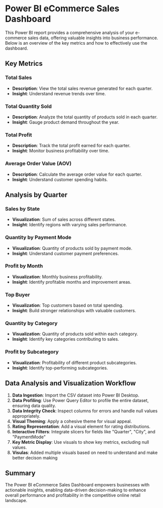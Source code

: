 # Power BI eCommerce Sales Dashboard

This Power BI report provides a comprehensive analysis of your e-commerce sales data, offering valuable insights into business performance. Below is an overview of the key metrics and how to effectively use the dashboard.

## Key Metrics

### Total Sales
- **Description**: View the total sales revenue generated for each quarter.
- **Insight**: Understand revenue trends over time.

### Total Quantity Sold
- **Description**: Analyze the total quantity of products sold in each quarter.
- **Insight**: Gauge product demand throughout the year.

### Total Profit
- **Description**: Track the total profit earned for each quarter.
- **Insight**: Monitor business profitability over time.

### Average Order Value (AOV)
- **Description**: Calculate the average order value for each quarter.
- **Insight**: Understand customer spending habits.

## Analysis by Quarter

### Sales by State
- **Visualization**: Sum of sales across different states.
- **Insight**: Identify regions with varying sales performance.

### Quantity by Payment Mode
- **Visualization**: Quantity of products sold by payment mode.
- **Insight**: Understand customer payment preferences.

### Profit by Month
- **Visualization**: Monthly business profitability.
- **Insight**: Identify profitable months and improvement areas.

### Top Buyer
- **Visualization**: Top customers based on total spending.
- **Insight**: Build stronger relationships with valuable customers.

### Quantity by Category
- **Visualization**: Quantity of products sold within each category.
- **Insight**: Identify key categories contributing to sales.

### Profit by Subcategory
- **Visualization**: Profitability of different product subcategories.
- **Insight**: Identify top-performing subcategories.

## Data Analysis and Visualization Workflow

1. **Data Ingestion**: Import the CSV dataset into Power BI Desktop.
2. **Data Profiling**: Use Power Query Editor to profile the entire dataset, ensuring data quality.
3. **Data Integrity Check**: Inspect columns for errors and handle null values appropriately.
4. **Visual Theming**: Apply a cohesive theme for visual appeal.
5. **Rating Representation**: Add a visual element for rating distributions.
6. **Interactive Filters**: Integrate slicers for fields like "Quarter", "City", and "PaymentMode"
7. **Key Metric Display**: Use visuals to show key metrics, excluding null values.
8. **Visulas**: Added multiple visuals based on need to understand and make better decison making

## Summary

The Power BI eCommerce Sales Dashboard empowers businesses with actionable insights, enabling data-driven decision-making to enhance overall performance and profitability in the competitive online retail landscape.
